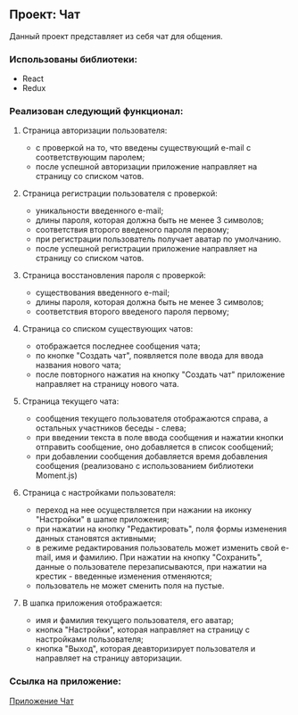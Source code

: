 ## Проект: Чат
Данный проект представляет из себя чат для общения.  

### Использованы библиотеки:

* React
* Redux

### Реализован следующий функционал:

1. Страница авторизации пользователя:
   * с проверкой на то, что введены существующий e-mail с соответствующим паролем; 
   * после успешной авторизации приложение направляет на страницу со списком чатов.       

2. Страница регистрации пользователя с проверкой:
   * уникальности введенного e-mail;
   * длины пароля, которая должна быть не менее 3 символов; 
   * соответствия второго введеного пароля первому;
   * при регистрации пользователь получает аватар по умолчанию.
   * после успешной регистрации приложение направляет на страницу со списком чатов.   

3. Страница восстановления пароля с проверкой:
   * существования введенного e-mail;
   * длины пароля, которая должна быть не менее 3 символов;
   * соответствия второго введеного пароля первому;  

4. Страница со списком существующих чатов:
   * отображается последнее сообщения чата;
   * по кнопке "Создать чат", появляется поле ввода для ввода названия нового чата;
   * после повторного нажатия на кнопку "Создать чат" приложение направляет на страницу нового чата.  

5. Страница текущего чата:
   * сообщения текущего пользователя отображаются справа, а остальных участников беседы - слева;
   * при введении текста в поле ввода сообщения и нажатии кнопки отправить сообщение, оно добавляется в список сообщений;
   * при добавлении сообщения добавляется время добавления сообщения (реализовано с использованием библиотеки Moment.js)   
     
6. Страница с настройками пользователя:
   * переход на нее осуществляется при нажании на иконку "Настройки" в шапке приложения;
   * при нажатии на кнопку "Редактировать", поля формы изменения данных становятся активными;
   * в режиме редактирования пользователь может изменить свой e-mail, имя и фамилию. При нажатии на кнопку "Сохранить", данные о пользователе перезаписываются, при нажатии на крестик - введенные изменения отменяются;
   * пользователь не может сменить поля на пустые.  

7. В шапка приложения отображается:
   * имя и фамилия текущего пользователя, его аватар;
   * кнопка "Настройки", которая направляет на страницу с настройками пользователя;
   * кнопка "Выход", которая деавторизирует пользователя и направляет на страницу авторизации.
   

### Ссылка на приложение:

[Приложение Чат](https://app-chat0.herokuapp.com/)

